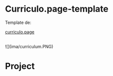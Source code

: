 # Curriculo.page-template
<p>Template de: </p><a href="https://curriculo.page" target="_blank"><p>curriculo.page</p></a>
<br>
![](ima/curriculum.PNG)

# Project
